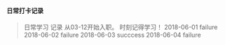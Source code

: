 #### 日常打卡记录
> 日常学习 记录 从03-12开始入职。 时刻记得学习！
2018-06-01 failure
2018-06-02 failure
2018-06-03 succcess
2018-06-04 failure
